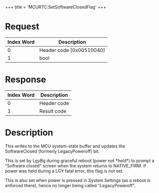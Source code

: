 +++
title = 'MCURTC:SetSoftwareClosedFlag'
+++

# Request

| Index Word | Description                |
|------------|----------------------------|
| 0          | Header code \[0x00510040\] |
| 1          | bool                       |

# Response

| Index Word | Description |
|------------|-------------|
| 0          | Header code |
| 1          | Result code |

# Description

This writes to the MCU system-state buffer and updates the
SoftwareClosed (formerly LegacyPoweroff) bit.

This is set by LgyBg during graceful reboot (power not \*held\*) to
prompt a "Software closed" screen when the system returns to
NATIVE_FIRM. If power was held during a LGY fatal error, this flag is
not set.

This is also set when power is pressed in System Settings (as a reboot
is enforced there), hence no longer being called "LegacyPoweroff".
